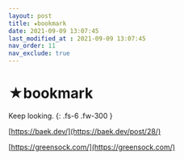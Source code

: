 ```yaml
---
layout: post
title: ★bookmark
date: 2021-09-09 13:07:45
last_modified_at : 2021-09-09 13:07:45
nav_order: 11
nav_exclude: true
---
```


# ★bookmark

Keep looking.
{: .fs-6 .fw-300 }

[https://baek.dev/](https://baek.dev/post/28/)

[https://greensock.com/](https://greensock.com/)

